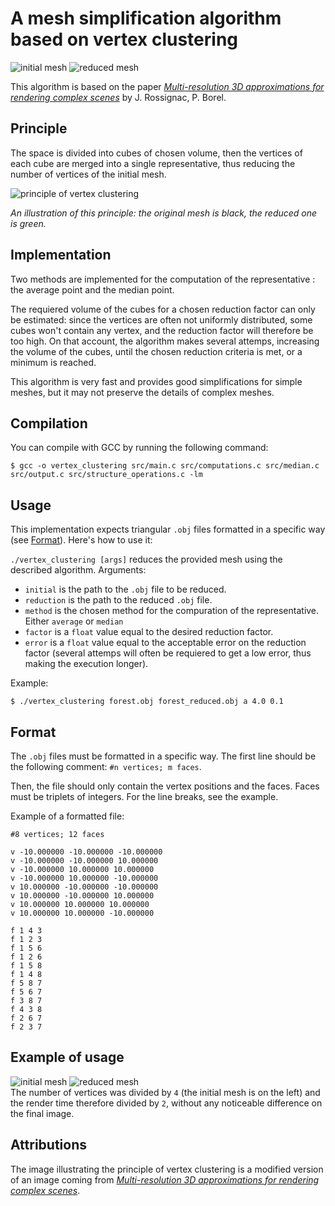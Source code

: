 # A mesh simplification algorithm based on vertex clustering
![initial mesh](https://i.imgur.com/HXTQ9VP.png) ![reduced mesh](https://i.imgur.com/bi81znh.png)

This algorithm is based on the paper [_Multi-resolution 3D approximations for rendering complex scenes_](https://doi.org/10.1007/978-3-642-78114-8_29) by J. Rossignac, P. Borel.

## Principle
The space is divided into cubes of chosen volume, then the vertices of each cube are merged into a single representative, thus reducing the number of vertices of the initial mesh. 

![principle of vertex clustering](https://i.imgur.com/XyugVjA.png) 

_An illustration of this principle: the original mesh is black, the reduced one is green._

## Implementation
Two methods are implemented for the computation of the representative : the average point and the median point. 

The requiered volume of the cubes for a chosen reduction factor can only be estimated: since the vertices are often not uniformly distributed, some cubes won't contain any vertex, and the reduction factor will therefore be too high. On that account, the algorithm makes several attemps, increasing the volume of the cubes, until the chosen reduction criteria is met, or a minimum is reached.

This algorithm is very fast and provides good simplifications for simple meshes, but it may not preserve the details of complex meshes.

## Compilation
You can compile with GCC by running the following command:

```
$ gcc -o vertex_clustering src/main.c src/computations.c src/median.c src/output.c src/structure_operations.c -lm
```
## Usage
This implementation expects triangular `.obj` files formatted in a specific way (see [Format](#format)). Here's how to use it:

`./vertex_clustering [args]` reduces the provided mesh using the described algorithm. Arguments:
 * `initial` is the path to the `.obj` file to be reduced.
 * `reduction` is the path to the reduced `.obj` file.
 * `method` is the chosen method for the compuration of the representative. Either `average` or `median`
 * `factor` is a `float` value equal to the desired reduction factor.
 * `error` is a `float` value equal to the acceptable error on the reduction factor (several attemps will often be requiered to get a low error, thus making the execution longer).

Example:

```
$ ./vertex_clustering forest.obj forest_reduced.obj a 4.0 0.1
```
  
## Format
The `.obj` files must be formatted in a specific way. The first line should be the following comment:
```#n vertices; m faces```.

Then, the file should only contain the vertex positions and the faces. Faces must be triplets of integers. For the line breaks, see the example.

Example of a formatted file:
```obj
#8 vertices; 12 faces

v -10.000000 -10.000000 -10.000000
v -10.000000 -10.000000 10.000000
v -10.000000 10.000000 10.000000
v -10.000000 10.000000 -10.000000
v 10.000000 -10.000000 -10.000000
v 10.000000 -10.000000 10.000000
v 10.000000 10.000000 10.000000
v 10.000000 10.000000 -10.000000

f 1 4 3
f 1 2 3
f 1 5 6
f 1 2 6
f 1 5 8
f 1 4 8
f 5 8 7
f 5 6 7
f 3 8 7
f 4 3 8
f 2 6 7
f 2 3 7
```
## Example of usage
![initial mesh](https://i.imgur.com/B2rGz0O.png) ![reduced mesh](https://i.imgur.com/5YGgHsC.png) \
The number of vertices was divided by `4` (the initial mesh is on the left) and the render time therefore divided by `2`, without any noticeable difference on the final image.

## Attributions
The image illustrating the principle of vertex clustering is a modified version of an image coming from [_Multi-resolution 3D approximations for rendering complex scenes_](https://doi.org/10.1007/978-3-642-78114-8_29).
